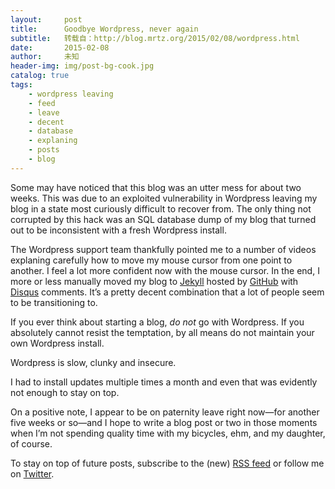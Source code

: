 ```yaml
---
layout:     post
title:      Goodbye Wordpress, never again
subtitle:   转载自：http://blog.mrtz.org/2015/02/08/wordpress.html
date:       2015-02-08
author:     未知
header-img: img/post-bg-cook.jpg
catalog: true
tags:
    - wordpress leaving
    - feed
    - leave
    - decent
    - database
    - explaning
    - posts
    - blog
---
```


Some may have noticed that this blog was an utter mess for about two weeks.
This was due to an exploited vulnerability in Wordpress leaving my blog 
in a state most curiously difficult to recover from. The only thing not
corrupted by this hack was an SQL database dump of my blog
that turned out to be inconsistent with a fresh Wordpress install.

The Wordpress support team thankfully pointed me to a number of videos
explaning carefully how to move my mouse
cursor from one point to another. I feel a lot more confident now with the mouse
cursor. In the
end, I more or less manually moved my blog to [Jekyll](http://jekyllrb.com/.) hosted by
[GitHub](https://pages.github.com/.) with [Disqus](http://disqus.com/.) comments.
It’s a pretty decent combination that a lot of people seem to be transitioning
to.

If you ever think about starting a blog, *do not* go with Wordpress. 
If you absolutely
cannot resist the temptation, by all means do not maintain your own Wordpress
install.

> 
Wordpress is slow, clunky and insecure.


I had to install updates
multiple times a month and even that was evidently not enough to stay on top.

On a positive note, I appear to be on paternity leave right now—for another
five weeks or so—and I hope to write a blog post or two in those moments
when I’m not spending quality time with my bicycles, ehm, and my daughter, of
course.

To stay on top of future posts, subscribe to the (new) [RSS feed](http://blog.mrtz.org/feed.xml)
or follow me on [Twitter](https://www.twitter.com/mrtz).
